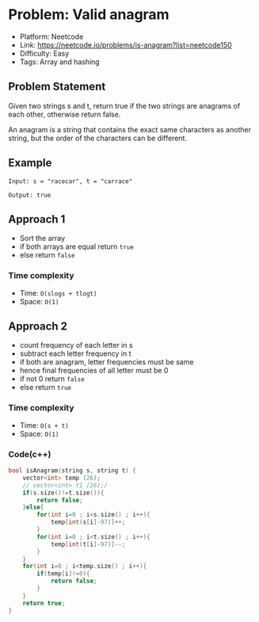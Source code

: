 # Problem: Valid anagram

- Platform: Neetcode
- Link: https://neetcode.io/problems/is-anagram?list=neetcode150
- Difficulty: Easy
- Tags: Array and hashing

## Problem Statement
Given two strings s and t, return true if the two strings are anagrams of each other, otherwise return false.

An anagram is a string that contains the exact same characters as another string, but the order of the characters can be different.


## Example

```
Input: s = "racecar", t = "carrace"

Output: true
```

## Approach 1
- Sort the array
- if both arrays are equal return `true`
- else return `false`

### Time complexity
- Time: `O(slogs + tlogt)` 
- Space: `O(1)`

## Approach 2
- count frequency of each letter in s
- subtract each letter frequency in t
- if both are anagram, letter frequencies must be same 
- hence final frequencies of all letter must be 0
- if not 0 return `false`
- else return `true`

### Time complexity
- Time: `O(s + t)` 
- Space: `O(1)`

### Code(c++)
```c++
bool isAnagram(string s, string t) {
    vector<int> temp (26);
    // vector<int> t1 (26);/
    if(s.size()!=t.size()){
        return false;
    }else{
        for(int i=0 ; i<s.size() ; i++){
            temp[int(s[i]-97)]++;
        }
        for(int i=0 ; i<t.size() ; i++){
            temp[int(t[i]-97)]--;
        }
    }
    for(int i=0 ; i<temp.size() ; i++){
        if(temp[i]!=0){
            return false;
        }
    }
    return true;
}
```
